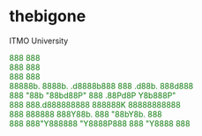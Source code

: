 <h1>thebigone</h1>
ITMO University<br>

<p style="color: #107C10;">
888                     888                     <br>
888                     888                     <br>
888                     888                     <br>
88888b.  8888b.  .d8888b888  888 .d88b. 888d888 <br>
888 "88b    "88bd88P"   888 .88Pd8P  Y8b888P"   <br>
888  888.d888888888     888888K 88888888888     <br>
888  888888  888Y88b.   888 "88bY8b.    888     <br>
888  888"Y888888 "Y8888P888  888 "Y8888 888<br>
</p>
